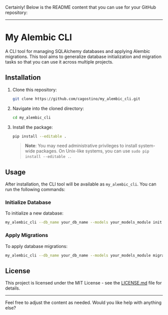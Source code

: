 Certainly! Below is the README content that you can use for your GitHub repository:

---

# My Alembic CLI

A CLI tool for managing SQLAlchemy databases and applying Alembic migrations. This tool aims to generalize database initialization and migration tasks so that you can use it across multiple projects.

## Installation

1. Clone this repository:

    ```bash
    git clone https://github.com/cagostino/my_alembic_cli.git
    ```

2. Navigate into the cloned directory:

    ```bash
    cd my_alembic_cli
    ```

3. Install the package:

    ```bash
    pip install --editable .
    ```

    > **Note**: You may need administrative privileges to install system-wide packages. On Unix-like systems, you can use `sudo pip install --editable .`.

## Usage

After installation, the CLI tool will be available as `my_alembic_cli`. You can run the following commands:

### Initialize Database

To initialize a new database:

```bash
my_alembic_cli --db_name your_db_name --models your_models_module init
```

### Apply Migrations

To apply database migrations:

```bash
my_alembic_cli --db_name your_db_name --models your_models_module migrate
```

## License

This project is licensed under the MIT License - see the [LICENSE.md](LICENSE.md) file for details.

---

Feel free to adjust the content as needed. Would you like help with anything else?